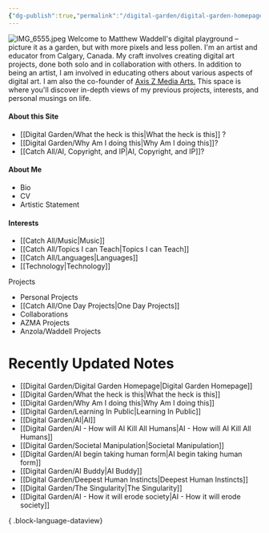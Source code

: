 ```yaml
---
{"dg-publish":true,"permalink":"/digital-garden/digital-garden-homepage/","tags":["gardenEntry"],"updated":"2023-12-06T11:53:17.853-07:00"}
---
```


![IMG_6555.jpeg](/img/user/Attachements/IMG_6555.jpeg)
Welcome to Matthew Waddell's digital playground – picture it as a garden, but with more pixels and less pollen. I'm an artist and educator from Calgary, Canada. My craft involves creating digital art projects, done both solo and in collaboration with others. In addition to being an artist, I am involved in educating others about various aspects of digital art. I am also the co-founder of [Axis Z Media Arts.](https://azmadigital.com/) This space is where you'll discover in-depth views of my previous projects, interests, and personal musings on life. 

#### About this Site 
- [[Digital Garden/What the heck is this\|What the heck is this]] ?
- [[Digital Garden/Why Am I doing this\|Why Am I doing this]]?
-  [[Catch All/AI, Copyright, and IP\|AI, Copyright, and IP]]?
####  About Me
- Bio
- CV
- Artistic Statement

#### Interests
- [[Catch All/Music\|Music]]
- [[Catch All/Topics I can Teach\|Topics I can Teach]]
- [[Catch All/Languages\|Languages]]
- [[Technology\|Technology]]

Projects
- Personal Projects
- [[Catch All/One Day Projects\|One Day Projects]]
- Collaborations
- AZMA Projects
- Anzola/Waddell Projects

# Recently Updated Notes
- [[Digital Garden/Digital Garden Homepage\|Digital Garden Homepage]]
- [[Digital Garden/What the heck is this\|What the heck is this]]
- [[Digital Garden/Why Am I doing this\|Why Am I doing this]]
- [[Digital Garden/Learning In Public\|Learning In Public]]
- [[Digital Garden/AI\|AI]]
- [[Digital Garden/AI - How will AI Kill All Humans\|AI - How will AI Kill All Humans]]
- [[Digital Garden/Societal Manipulation\|Societal Manipulation]]
- [[Digital Garden/AI begin taking human form\|AI begin taking human form]]
- [[Digital Garden/AI Buddy\|AI Buddy]]
- [[Digital Garden/Deepest Human Instincts\|Deepest Human Instincts]]
- [[Digital Garden/The Singularity\|The Singularity]]
- [[Digital Garden/AI - How it will erode society\|AI - How it will erode society]]

{ .block-language-dataview}
